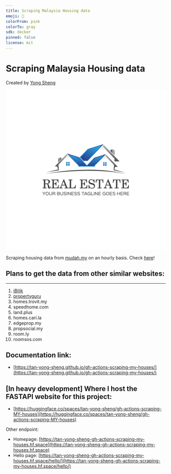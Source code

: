 ```yaml
---
title: Scraping Malaysia Housing data
emoji: 🏃
colorFrom: pink
colorTo: gray
sdk: docker
pinned: false
license: mit
---
```


# Scraping Malaysia Housing data 
Created by [Yong Sheng](https://tanyongsheng.net)

![real estate logo](./logo.jpg)

Scraping housing data from [mudah.my](https://www.mudah.my/) on an hourly basis. Check [here](https://github.com/tan-yong-sheng/gh-actions-scraping-MY-houses/tree/main/data)!

## Plans to get the data from other similar websites:
---------------------------
1. [iBilik](https://ibilik.my)
1. [propertyguru](https://iproperty.com.my)
1. homes.trovit.my
1. speedhome.com
1. land.plus
1. homes.cari.la
1. edgeprop.my
1. propsocial.my
1. room.ly
1. roomsos.com

## Documentation link: 
- [https://tan-yong-sheng.github.io/gh-actions-scraping-my-houses/](https://tan-yong-sheng.github.io/gh-actions-scraping-my-houses/)

## [In heavy development] Where I host the FASTAPI website for this project:
- [https://huggingface.co/spaces/tan-yong-sheng/gh-actions-scraping-MY-houses](https://huggingface.co/spaces/tan-yong-sheng/gh-actions-scraping-MY-houses)

Other endpoint: 
- Homepage: [https://tan-yong-sheng-gh-actions-scraping-my-houses.hf.space](https://tan-yong-sheng-gh-actions-scraping-my-houses.hf.space)
- Hello page: [https://tan-yong-sheng-gh-actions-scraping-my-houses.hf.space/hello/](https://tan-yong-sheng-gh-actions-scraping-my-houses.hf.space/hello/)